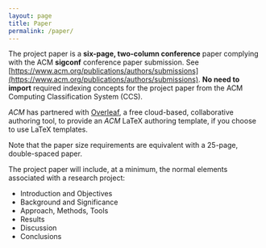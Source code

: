 ```yaml
---
layout: page
title: Paper
permalink: /paper/
---
```


The project paper is a **six-page, two-column conference** paper complying with the ACM **sigconf** conference paper submission. See [https://www.acm.org/publications/authors/submissions](https://www.acm.org/publications/authors/submissions). **No need to**  **import** required indexing concepts for the project paper from the ACM Computing Classification System (CCS).

_ACM_ has partnered with [Overleaf](https://www.overleaf.com/latex/templates/acm-conference-proceedings-new-master-template/pnrfvrrdbfwt#.Wqz3xoJG36A), a free cloud-based, collaborative authoring tool, to provide an _ACM_ LaTeX authoring template, if you choose to use LaTeX templates.

Note that the paper size requirements are equivalent with a 25-page, double-spaced paper.

The project paper will include, at a minimum, the normal elements associated with a research project:

- Introduction and Objectives
- Background and Significance
- Approach, Methods, Tools
- Results
- Discussion
- Conclusions
